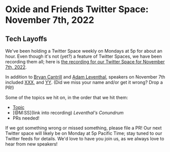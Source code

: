 # Oxide and Friends Twitter Space: November 7th, 2022

## Tech Layoffs

We've been holding a Twitter Space weekly on Mondays at 5p for about an hour.
Even though it's not (yet?) a feature of Twitter Spaces, we have been
recording them all; here is
[the recording for our Twitter Space for November 7th, 2022](https://youtu.be/oBTMUc1Q5vY).

In addition to
[Bryan Cantrill](https://twitter.com/bcantrill) and
[Adam Leventhal](https://twitter.com/ahl),
speakers on November 7th included
[XXX](),
and [YY]().
(Did we miss your name and/or get it wrong? Drop a PR!)

Some of the topics we hit on, in the order that we hit them:

- [Topic](link)
- [@M:SS](link into recording)
  *Leventhal's Conundrum*
- PRs needed!

If we got something wrong or missed something, please file a PR!
Our next Twitter space will likely be on Monday at 5p Pacific Time; stay tuned
to our Twitter feeds for details.  We'd love to have you join us, as we
always love to hear from new speakers!

